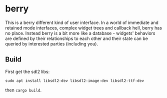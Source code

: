 # berry
This is a berry different kind of user interface. In a world of immediate and
retained mode interfaces, complex widget trees and callback hell, berry has no
place. Instead berry is a bit more like a database - widgets' behaviors are
defined by their relationships to each other and their state can be queried by
interested parties (including you).

## Build
First get the sdl2 libs:
```
sudo apt install libsdl2-dev libsdl2-image-dev libsdl2-ttf-dev
```
then `cargo build`.
